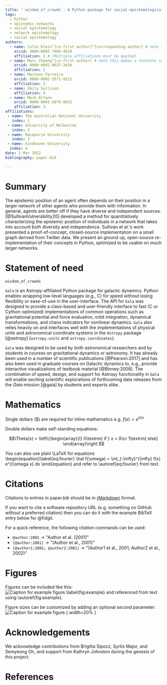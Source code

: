 ```yaml
---
title: '`wisdom_of_crowds`: A Python package for social-epistemological network profiling'
tags:
  - Python
  - epistemic networks
  - social epistemology
  - network epistemology
  - social epistemology
authors:
  - name: Colin Klein^[co-first author]^[corresponding author] # note this makes a footnote saying 'co-first author'
    orcid: 0000-0002-7406-4010
    affiliation: 1 # (Multiple affiliations must be quoted)
  - name: Marc Cheong^[co-first author] # note this makes a footnote saying 'co-first author'
    orcid: 0000-0002-0637-3436
    affiliation: 2
  - name: Marinus Ferreira
    orcid: 0000-0002-3571-9221
    affiliation: 3
  - name: Emily Sullivan
    affiliation: 4
  - name: Mark Alfano
    orcid: 0000-0001-5879-8033
    affiliation: 3
affiliations:
 - name: The Australian National University
   index: 1
 - name: University of Melbourne
   index: 2
 - name: Macquarie University
   index: 3
 - name: Eindhoven University
  index: 4
date: 2 Mar 2022
bibliography: paper.bib

---
```


# Summary

The epistemic position of an agent often depends on their position in a larger network of other agents who provide them with information. In general, agents are better off if they have diverse and independent sources. [@SullivanVulnerability20] developed a method for quantitatively characterizing the epistemic position of individuals in a network that takes into account both diversity and independence. Sullivan et al.'s work presented a proof-of-concept, closed-source implementation on a small graph derived from Twitter data. We present an ground up, open-source re-implementation of their concepts in Python, optimized to be usable on much larger networks.



# Statement of need

`wisdom_of_crowds`

`Gala` is an Astropy-affiliated Python package for galactic dynamics. Python
enables wrapping low-level languages (e.g., C) for speed without losing
flexibility or ease-of-use in the user-interface. The API for `Gala` was
designed to provide a class-based and user-friendly interface to fast (C or
Cython-optimized) implementations of common operations such as gravitational
potential and force evaluation, orbit integration, dynamical transformations,
and chaos indicators for nonlinear dynamics. `Gala` also relies heavily on and
interfaces well with the implementations of physical units and astronomical
coordinate systems in the `Astropy` package [@astropy] (`astropy.units` and
`astropy.coordinates`).

`Gala` was designed to be used by both astronomical researchers and by
students in courses on gravitational dynamics or astronomy. It has already been
used in a number of scientific publications [@Pearson:2017] and has also been
used in graduate courses on Galactic dynamics to, e.g., provide interactive
visualizations of textbook material [@Binney:2008]. The combination of speed,
design, and support for Astropy functionality in `Gala` will enable exciting
scientific explorations of forthcoming data releases from the *Gaia* mission
[@gaia] by students and experts alike.

# Mathematics

Single dollars ($) are required for inline mathematics e.g. $f(x) = e^{\pi/x}$

Double dollars make self-standing equations:

$$\Theta(x) = \left\{\begin{array}{l}
0\textrm{ if } x < 0\cr
1\textrm{ else}
\end{array}\right.$$

You can also use plain \LaTeX for equations
\begin{equation}\label{eq:fourier}
\hat f(\omega) = \int_{-\infty}^{\infty} f(x) e^{i\omega x} dx
\end{equation}
and refer to \autoref{eq:fourier} from text.

# Citations

Citations to entries in paper.bib should be in
[rMarkdown](http://rmarkdown.rstudio.com/authoring_bibliographies_and_citations.html)
format.

If you want to cite a software repository URL (e.g. something on GitHub without a preferred
citation) then you can do it with the example BibTeX entry below for @fidgit.

For a quick reference, the following citation commands can be used:
- `@author:2001`  ->  "Author et al. (2001)"
- `[@author:2001]` -> "(Author et al., 2001)"
- `[@author1:2001; @author2:2001]` -> "(Author1 et al., 2001; Author2 et al., 2002)"

# Figures

Figures can be included like this:
![Caption for example figure.\label{fig:example}](figure.png)
and referenced from text using \autoref{fig:example}.

Figure sizes can be customized by adding an optional second parameter:
![Caption for example figure.](figure.png){ width=20% }

# Acknowledgements

We acknowledge contributions from Brigitta Sipocz, Syrtis Major, and Semyeong
Oh, and support from Kathryn Johnston during the genesis of this project.

# References

